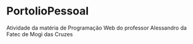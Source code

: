 # PortolioPessoal
Atividade da matéria de Programação Web do professor Alessandro da Fatec de Mogi das Cruzes
